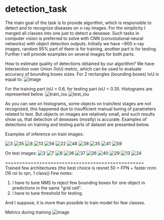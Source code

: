 # detection_task
The main goal of the task is to provide algorithm,
which is responsible to detect and to recognize diseases on x-ray images. For the simplicity I merged all classes into one just to detect a desease.
Such tasks in computer vision is preferred to solve with CNN (convolutional neural networks) 
with object detection outputs. 
Initially we have ~900 x-ray images, random 95% part of them is for training, another part is for testing.  
Further I will provide examples on several images for both parts. 

How to estimate quality of detections obtained by our algorithm? We have Intersection over Union (IoU) metric,
which can be used to evaluate accuracy of bounding boxes sizes. For 2 rectangles (bounding boxes) IoU is equal to:
![image](https://user-images.githubusercontent.com/29106459/113515345-a7491500-957c-11eb-8e45-eecc757636e7.png)

For the training part IoU = 0.6, for testing part IoU = 0.35.
Histograms are represented below.
![train_iou](https://user-images.githubusercontent.com/29106459/113516547-8506c580-9583-11eb-840c-8773531bbfea.png)
![test_iou](https://user-images.githubusercontent.com/29106459/113516549-8637f280-9583-11eb-9785-802bfe132a48.png)

As you can see on histograms, some objects on train/test stages are not recognized, this happened due to
insufficient manual tuning of parameters related to test. But objects on images are relatively small, and 
such results show us, that detection of deseases (mostly) is accurate.
Examples of detections on training and testing parts of dataset are presented below.

Examples of inference on train images:

![3](https://user-images.githubusercontent.com/29106459/113507007-9da9b800-9550-11eb-91c9-60ba20dab9c6.png)
![35](https://user-images.githubusercontent.com/29106459/113507035-d6499180-9550-11eb-9baf-6563f3c2d25b.png)
![8](https://user-images.githubusercontent.com/29106459/113507042-dfd2f980-9550-11eb-91ad-f9f579c62285.png)
![13](https://user-images.githubusercontent.com/29106459/113507046-e5304400-9550-11eb-904e-0f364b28398c.png)
![56](https://user-images.githubusercontent.com/29106459/113507056-efead900-9550-11eb-97fb-d9103c0b946e.png)
![22](https://user-images.githubusercontent.com/29106459/113507060-f6795080-9550-11eb-955b-724fbaa0454f.png)
![48](https://user-images.githubusercontent.com/29106459/113507065-fda05e80-9550-11eb-974e-7e75562430b8.png)
![38](https://user-images.githubusercontent.com/29106459/113507075-06913000-9551-11eb-949c-50273cd54c2c.png)
![35](https://user-images.githubusercontent.com/29106459/113507083-1a3c9680-9551-11eb-99d1-3fe7ef97adb5.png)
![41](https://user-images.githubusercontent.com/29106459/113507086-1f99e100-9551-11eb-9513-37437c08ea16.png)
![59](https://user-images.githubusercontent.com/29106459/113507090-232d6800-9551-11eb-904c-c7cb0485af8c.png)


On test images:
![3](https://user-images.githubusercontent.com/29106459/113507106-36d8ce80-9551-11eb-96f3-926620f42f86.png)
![7](https://user-images.githubusercontent.com/29106459/113507117-3fc9a000-9551-11eb-85ff-e3d67ae5afe0.png)
![6](https://user-images.githubusercontent.com/29106459/113507120-49530800-9551-11eb-99fd-5ea99dc69a70.png)
![36](https://user-images.githubusercontent.com/29106459/113507123-4ce68f00-9551-11eb-8c76-d757c5e751c3.png)
![37](https://user-images.githubusercontent.com/29106459/113507131-54a63380-9551-11eb-8587-2319e9a33415.png)
![26](https://user-images.githubusercontent.com/29106459/113507138-5a9c1480-9551-11eb-8a33-10e5fb5a89ed.png)
![40](https://user-images.githubusercontent.com/29106459/113507146-65ef4000-9551-11eb-8d5c-6e4d563f3e0b.png)
![29](https://user-images.githubusercontent.com/29106459/113507162-79021000-9551-11eb-94a9-95f55d7a0dc5.png)
![13](https://user-images.githubusercontent.com/29106459/113507169-87502c00-9551-11eb-8e2f-66ba3b3cd9b8.png)
![24](https://user-images.githubusercontent.com/29106459/113507175-946d1b00-9551-11eb-8b6b-91fd858f82ba.png)

=================================================
Trained few architectures (the best choice is resnet 50 + FPN + faster rcnn (16 roi to rpn, 1 class))
Few notes:
1) I have to tune NMS to reject few bounding boxes for one object in predictions in the same "grid cell".
2) I have to tune threshold for testing.

And I suppose, it is more than possible to train model for few classes.

Metrics during training
![image](https://user-images.githubusercontent.com/29106459/113508886-2a597380-955b-11eb-8cb3-9e8cb94921e6.png)
